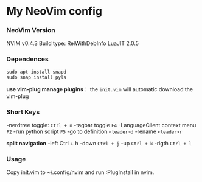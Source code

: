 # My NeoVim config

### NeoVim Version
NVIM v0.4.3
Build type: RelWithDebInfo
LuaJIT 2.0.5

### Dependences
```
sudo apt install snapd
sudo snap install pyls
```

**use vim-plug manage plugins**： the `init.vim` will automatic download the vim-plug

### Short Keys

-nerdtree toggle: `Ctrl + n`
-tagbar toggle `F4`
-LanguageClient context menu `F2`
-run python script `F5`
-go to definition `<leader>d`
-rename `<leader>r`
 
 **split navigation**
 -left Ctrl + h
 -down `Ctrl + j`
 -up `Ctrl + k`
 -rigth `Ctrl + l`
 
### Usage 
Copy init.vim to ~/.config/nvim and run :PlugInstall in nvim.
